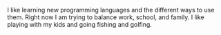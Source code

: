 I like learning new programming languages and the different ways to use them.
Right now I am trying to balance work, school, and family.
I like playing with my kids and going fishing and golfing.
